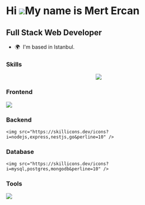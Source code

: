 Hi ![](https://user-images.githubusercontent.com/18350557/176309783-0785949b-9127-417c-8b55-ab5a4333674e.gif)My name is Mert Ercan
==================================================================================================================================
Full Stack Web Developer
-------------------------

* 🌍  I'm based in Istanbul.


### Skills

<p align="center">
  <a href="https://skillicons.dev">
    <img src="https://skillicons.dev/icons?i=js,ts,html,css,sass,tailwind,bootstrap,vue,nuxtjs,pinia,react,nextjs,mui,nodejs,express,nestjs,dart,flutter,go,postgres,webpack,vite,vitest,docker,git,github,linux,arch,bash,idea&perline=10" />
  </a>
</p>

### Frontend

<a href="https://skillicons.dev">
    <img src="https://skillicons.dev/icons?i=js,ts,html,css,sass,bootstrap,tailwindcss,vue,nuxt,pinia,react,next,mui,webpack,vite&perline=10" />
  </a>

### Backend
    <img src="https://skillicons.dev/icons?i=nodejs,express,nestjs,go&perline=10" />
  </a>


### Database

    <img src="https://skillicons.dev/icons?i=mysql,postgres,mongodb&perline=10" />
  </a>


### Tools


<a href="https://skillicons.dev">
    <img src="https://skillicons.dev/icons?i=git,github,docker,idea,linux,arch,npm,yarn,pnpm&perline=10" />
  </a>


<!--
### Languages
<div align="center">
  <img src="https://github-stats-lilac-omega.vercel.app/api/top-langs?username=mertirfanercan&layout=compact&hide=php,html,css,sass,scss,cmake,c%2B%2B"/>
</div>
-->

